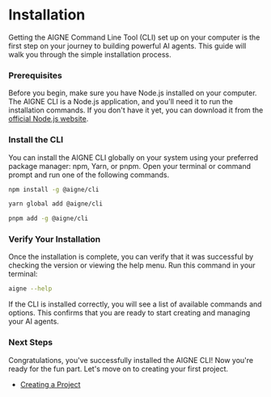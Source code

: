 # Installation

Getting the AIGNE Command Line Tool (CLI) set up on your computer is the first step on your journey to building powerful AI agents. This guide will walk you through the simple installation process.

### Prerequisites

Before you begin, make sure you have Node.js installed on your computer. The AIGNE CLI is a Node.js application, and you'll need it to run the installation commands. If you don't have it yet, you can download it from the [official Node.js website](https://nodejs.org/).

### Install the CLI

You can install the AIGNE CLI globally on your system using your preferred package manager: npm, Yarn, or pnpm. Open your terminal or command prompt and run one of the following commands.

```bash npm
npm install -g @aigne/cli
```

```bash yarn
yarn global add @aigne/cli
```

```bash pnpm
pnpm add -g @aigne/cli
```

### Verify Your Installation

Once the installation is complete, you can verify that it was successful by checking the version or viewing the help menu. Run this command in your terminal:

```bash
aigne --help
```

If the CLI is installed correctly, you will see a list of available commands and options. This confirms that you are ready to start creating and managing your AI agents.

### Next Steps

Congratulations, you've successfully installed the AIGNE CLI! Now you're ready for the fun part. Let's move on to creating your first project.

- [Creating a Project](./cli-getting-started-creating-a-project.md)